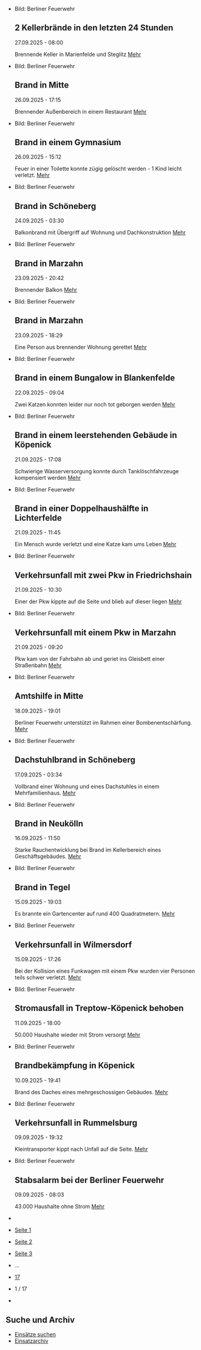 * Bild: Berliner Feuerwehr

  2 Kellerbrände in den letzten 24 Stunden
  ----------

   27.09.2025 - 08:00

   Brennende Keller in Marienfelde und Steglitz
  [Mehr](https://www.berliner-feuerwehr.de/aktuelles/einsaetze/2-kellerbraende-in-den-letzten-24-stunden-5065/)

* Bild: Berliner Feuerwehr

  Brand in Mitte
  ----------

   26.09.2025 - 17:15

   Brennender Außenbereich in einem Restaurant
  [Mehr](https://www.berliner-feuerwehr.de/aktuelles/einsaetze/brand-in-mitte-14-5064/)

* Bild: Berliner Feuerwehr

  Brand in einem Gymnasium
  ----------

   26.09.2025 - 15:12

   Feuer in einer Toilette konnte zügig gelöscht werden - 1 Kind leicht verletzt.
  [Mehr](https://www.berliner-feuerwehr.de/aktuelles/einsaetze/brand-in-einem-gymnasium-5063/)

* Bild: Berliner Feuerwehr

  Brand in Schöneberg
  ----------

   24.09.2025 - 03:30

   Balkonbrand mit Übergriff auf Wohnung und Dachkonstruktion
  [Mehr](https://www.berliner-feuerwehr.de/aktuelles/einsaetze/brand-in-schoenefeld-5061/)

* Bild: Berliner Feuerwehr

  Brand in Marzahn
  ----------

   23.09.2025 - 20:42

   Brennender Balkon
  [Mehr](https://www.berliner-feuerwehr.de/aktuelles/einsaetze/brand-in-marzahn-10-5060/)

* Bild: Berliner Feuerwehr

  Brand in Marzahn
  ----------

   23.09.2025 - 18:29

   Eine Person aus brennender Wohnung gerettet
  [Mehr](https://www.berliner-feuerwehr.de/aktuelles/einsaetze/brand-in-mahrzahn-5059/)

* Bild: Berliner Feuerwehr

  Brand in einem Bungalow in Blankenfelde
  ----------

   22.09.2025 - 09:04

   Zwei Katzen konnten leider nur noch tot geborgen werden
  [Mehr](https://www.berliner-feuerwehr.de/aktuelles/einsaetze/brand-in-einem-bungalow-in-blankenfelde-5058/)

* Bild: Berliner Feuerwehr

  Brand in einem leerstehenden Gebäude in Köpenick
  ----------

   21.09.2025 - 17:08

   Schwierige Wasserversorgung konnte durch Tanklöschfahrzeuge kompensiert werden
  [Mehr](https://www.berliner-feuerwehr.de/aktuelles/einsaetze/brand-in-einem-leerstehenden-gebaeude-in-koepenick-5057/)

* Bild: Berliner Feuerwehr

  Brand in einer Doppelhaushälfte in Lichterfelde
  ----------

   21.09.2025 - 11:45

   Ein Mensch wurde verletzt und eine Katze kam ums Leben
  [Mehr](https://www.berliner-feuerwehr.de/aktuelles/einsaetze/brand-in-einer-doppelhaushaelfte-in-lichterfelde-5056/)

* Bild: Berliner Feuerwehr

  Verkehrsunfall mit zwei Pkw in Friedrichshain
  ----------

   21.09.2025 - 10:30

   Einer der Pkw kippte auf die Seite und blieb auf dieser liegen
  [Mehr](https://www.berliner-feuerwehr.de/aktuelles/einsaetze/verkehrsunfall-mit-zwei-pkw-in-friedrichshain-5055/)

* Bild: Berliner Feuerwehr

  Verkehrsunfall mit einem Pkw in Marzahn
  ----------

   21.09.2025 - 09:20

   Pkw kam von der Fahrbahn ab und geriet ins Gleisbett einer Straßenbahn
  [Mehr](https://www.berliner-feuerwehr.de/aktuelles/einsaetze/verkehrsunfall-mit-einem-pkw-in-marzahn-5054/)

* Bild: Berliner Feuerwehr

  Amtshilfe in Mitte
  ----------

   18.09.2025 - 19:01

   Berliner Feuerwehr unterstützt im Rahmen einer Bombenentschärfung.
  [Mehr](https://www.berliner-feuerwehr.de/aktuelles/einsaetze/amtshilfe-in-mitte-1-5052/)

* Bild: Berliner Feuerwehr

  Dachstuhlbrand in Schöneberg
  ----------

   17.09.2025 - 03:34

   Vollbrand einer Wohnung und eines Dachstuhles in einem Mehrfamilienhaus.
  [Mehr](https://www.berliner-feuerwehr.de/aktuelles/einsaetze/dachstuhlbrand-in-schoeneberg-1-5050/)

* Bild: Berliner Feuerwehr

  Brand in Neukölln
  ----------

   16.09.2025 - 11:50

   Starke Rauchentwicklung bei Brand im Kellerbereich eines Geschäftsgebäudes.
  [Mehr](https://www.berliner-feuerwehr.de/aktuelles/einsaetze/brand-in-neukoelln-18-5049/)

* Bild: Berliner Feuerwehr

  Brand in Tegel
  ----------

   15.09.2025 - 19:03

   Es brannte ein Gartencenter auf rund 400 Quadratmetern.
  [Mehr](https://www.berliner-feuerwehr.de/aktuelles/einsaetze/grossbrand-in-tegel-5048/)

* Bild: Berliner Feuerwehr

  Verkehrsunfall in Wilmersdorf
  ----------

   15.09.2025 - 17:26

   Bei der Kollision eines Funkwagen mit einem Pkw wurden vier Personen teils schwer verletzt.
  [Mehr](https://www.berliner-feuerwehr.de/aktuelles/einsaetze/verkehrsunfall-in-wilmersdorf-2-5047/)

* Bild: Berliner Feuerwehr

  Stromausfall in Treptow-Köpenick behoben
  ----------

   11.09.2025 - 18:00

   50.000 Haushalte wieder mit Strom versorgt
  [Mehr](https://www.berliner-feuerwehr.de/aktuelles/einsaetze/stromausfall-in-treptow-koepenick-behoben-5046/)

* Bild: Berliner Feuerwehr

  Brandbekämpfung in Köpenick
  ----------

   10.09.2025 - 19:41

   Brand des Daches eines mehrgeschossigen Gebäudes.
  [Mehr](https://www.berliner-feuerwehr.de/aktuelles/einsaetze/brandbekaempfung-in-koepenicl-5045/)

* Bild: Berliner Feuerwehr

  Verkehrsunfall in Rummelsburg
  ----------

   09.09.2025 - 19:32

   Kleintransporter kippt nach Unfall auf die Seite.
  [Mehr](https://www.berliner-feuerwehr.de/aktuelles/einsaetze/verkehrsunfall-in-rummelsburg-5044/)

* Bild: Berliner Feuerwehr

  Stabsalarm bei der Berliner Feuerwehr
  ----------

   09.09.2025 - 08:03

   43.000 Haushalte ohne Strom
  [Mehr](https://www.berliner-feuerwehr.de/aktuelles/einsaetze/stabsalarm-bei-der-berliner-feuerwehr-5041/)

* []()
* [Seite 1](https://www.berliner-feuerwehr.de/aktuelles/einsaetze/1/)
* [Seite 2](https://www.berliner-feuerwehr.de/aktuelles/einsaetze/2/)
* [Seite 3](https://www.berliner-feuerwehr.de/aktuelles/einsaetze/3/)
* …
* [17](https://www.berliner-feuerwehr.de/aktuelles/einsaetze/17/)
* 1 / 17
* [](https://www.berliner-feuerwehr.de/aktuelles/einsaetze/2/)

Suche und Archiv
----------

* [Einsätze suchen](https://www.berliner-feuerwehr.de/aktuelles/einsaetze/einsatzsuche/)
* [Einsatzarchiv](https://www.berliner-feuerwehr.de/aktuelles/einsaetze/einsatzarchiv/)
